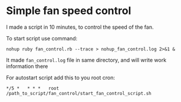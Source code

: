 # Simple fan speed control
I made a script in 10 minutes, to control the speed of the fan.

To start script use command:
 
~~~
nohup ruby fan_control.rb --trace > nohup_fan_control.log 2>&1 &
~~~

It made `fan_control.log` file in same directory, and will write work information there

For autostart script add this to you root cron:

~~~
*/5 *	* * *	root	/path_to_script/fan_control/start_fan_control_script.sh
~~~
